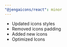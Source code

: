 ```yaml
---
"@jengaicons/react": minor
---
```


- Updated icons styles
- Removed icons padding
- Added new icons
- Optimized Icons
